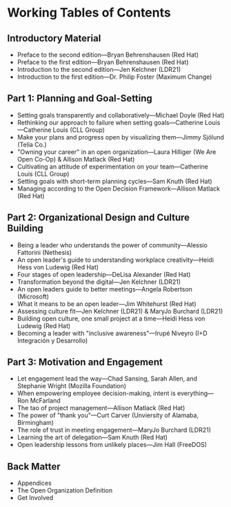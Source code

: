 # Working Tables of Contents

## Introductory Material

- Preface to the second edition—Bryan Behrenshausen (Red Hat)
- Preface to the first edition—Bryan Behrenshausen (Red Hat)
- Introduction to the second edition—Jen Kelchner (LDR21)
- Introduction to the first edition—Dr. Philip Foster (Maximum Change)

## Part 1: Planning and Goal-Setting

- Setting goals transparently and collaboratively—Michael Doyle (Red Hat)
- Rethinking our approach to failure when setting goals—Catherine Louis—Catherine Louis (CLL Group)
- Make your plans and progress open by visualizing them—Jimmy Sjölund (Telia Co.)
- "Owning your career" in an open organization—Laura Hilliger (We Are Open Co-Op) & Allison Matlack (Red Hat)
- Cultivating an attitude of experimentation on your team—Catherine Louis (CLL Group)
- Setting goals with short-term planning cycles—Sam Knuth (Red Hat)
- Managing according to the Open Decision Framework—Allison Matlack (Red Hat)

## Part 2: Organizational Design and Culture Building

- Being a leader who understands the power of community—Alessio Fattorini (Nethesis)
- An open leader's guide to understanding workplace creativity—Heidi Hess von Ludewig (Red Hat)
- Four stages of open leadership—DeLisa Alexander (Red Hat)
- Transformation beyond the digital—Jen Kelchner (LDR21)
- An open leaders guide to better meetings—Angela Robertson (Microsoft)
- What it means to be an open leader—Jim Whitehurst (Red Hat)
- Assessing culture fit—Jen Kelchner (LDR21) & MaryJo Burchard (LDR21)
- Building open culture, one small project at a time—Heidi Hess von Ludewig (Red Hat)
- Becoming a leader with "inclusive awareness"—Irupé Niveyro (I+D Integración y Desarrollo)

## Part 3: Motivation and Engagement

- Let engagement lead the way—Chad Sansing, Sarah Allen, and Stephanie Wright (Mozilla Foundation)
- When empowering employee decision-making, intent is everything—Ron McFarland
- The tao of project management—Allison Matlack (Red Hat)
- The power of "thank you"—Curt Carver (Unviersity of Alamaba, Birmingham)
- The role of trust in meeting engagement—MaryJo Burchard (LDR21)
- Learning the art of delegation—Sam Knuth (Red Hat)
- Open leadership lessons from unlikely places—Jim Hall (FreeDOS)

## Back Matter

- Appendices
- The Open Organization Definition
- Get Involved
